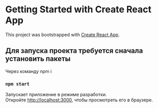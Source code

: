 # Getting Started with Create React App

This project was bootstrapped with [Create React App](https://github.com/facebook/create-react-app).

## Для запуска проекта требуется сначала установить пакеты

Через команду npm i

### `npm start`

Запускает приложение в режиме разработки.\
Откройте [http://localhost:3000](http://localhost:3000), чтобы просмотреть его в браузере.
